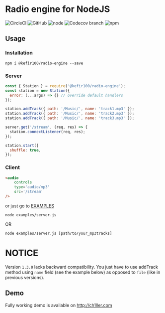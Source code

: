# Radio engine for NodeJS

![CircleCI](https://img.shields.io/circleci/build/github/Kefir100/radio-ch1ller.svg)
![GitHub](https://img.shields.io/github/license/kefir100/radio-ch1ller.svg)
![node](https://img.shields.io/node/v/@kefir100/radio-engine.svg)
![Codecov branch](https://img.shields.io/codecov/c/gh/Kefir100/radio-ch1ller.svg)
![npm](https://img.shields.io/npm/dw/@kefir100/radio-engine.svg)


## Usage

### Installation
```
npm i @kefir100/radio-engine --save
```
### Server
```javascript
const { Station } = require('@kefir100/radio-engine');
const station = new Station({
  error: (...args) => {} // override default handlers
});

station.addTrack({ path: '/Music/', name: 'track1.mp3' });
station.addTrack({ path: '/Music/', name: 'track2.mp3' });
station.addTrack({ path: '/Music/', name: 'track3.mp3' });

server.get('/stream', (req, res) => {
  station.connectListener(req, res);
});

station.start({
  shuffle: true,
});
```
### Client
```html
<audio
    controls
    type='audio/mp3'
    src='/stream'
/>
```

or just go to [EXAMPLES](./examples/server.js)
```
node examples/server.js
```
OR
```
node examples/server.js [path/to/your_mp3tracks]
```

# NOTICE
Version `1.3.0` lacks backward compatibility. You just have to use addTrack method using `name` field (see the example below) as opposed to `file` (like in previous versions).

## Demo
Fully working demo is available on http://ch1ller.com
